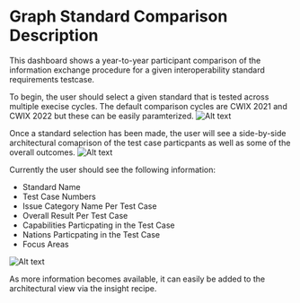 # Graph Standard Comparison Description

This dashboard shows a year-to-year participant comparison of the information exchange procedure for a given interoperability standard requirements testcase.

To begin, the user should select a given standard that is tested across multiple execise cycles. The default comparison cycles are CWIX 2021 and CWIX 2022 but these can be easily paramterized.
![Alt text](graph-standard-comparison-start?raw=true "Starting Point")

Once a standard selection has been made, the user will see a side-by-side architectural comaprison of the test case particpants as well as some of the overall outcomes. 
![Alt text](graph-standard-comparison?raw=true "Side-by-side comparison")

Currently the user should see the following information:
* Standard Name
* Test Case Numbers
* Issue Category Name Per Test Case
* Overall Result Per Test Case
* Capabilities Particpating in the Test Case
* Nations Particpating in the Test Case
* Focus Areas

![Alt text](graph-standard-comparison-expanded?raw=true "SEMOSS Catalog UI")

As more information becomes available, it can easily be added to the architectural view via the insight recipe.